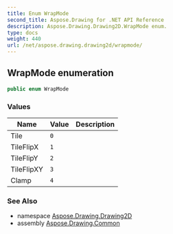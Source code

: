 ```yaml
---
title: Enum WrapMode
second_title: Aspose.Drawing for .NET API Reference
description: Aspose.Drawing.Drawing2D.WrapMode enum. 
type: docs
weight: 440
url: /net/aspose.drawing.drawing2d/wrapmode/
---
```

## WrapMode enumeration

```csharp
public enum WrapMode
```

### Values

| Name | Value | Description |
| --- | --- | --- |
| Tile | `0` |  |
| TileFlipX | `1` |  |
| TileFlipY | `2` |  |
| TileFlipXY | `3` |  |
| Clamp | `4` |  |

### See Also

* namespace [Aspose.Drawing.Drawing2D](../../aspose.drawing.drawing2d/)
* assembly [Aspose.Drawing.Common](../../)


